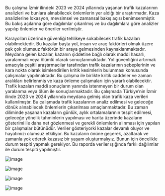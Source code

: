 Bu çalışma İzmir ilindeki 2023 ve 2024 yıllarında yaşanan trafik kazalarının analizleri ve bunlara alınabilecek önlemlerin yer aldığı bir araştırmadır. 
Kaza analizlerine lokasyon, mevsimsel ve zamansal bakış açısı benimsenmiştir. Bu bakış açılarına göre dağılımlar çıkarılmış ve bu dağılımlara göre analizler yapılıp önlemler ve öneriler verilmiştir.


Karayolları üzerinde güvenliği tehlikeye sokabilecek trafik kazaları olabilmektedir. Bu kazalar başta yol, insan ve araç faktörleri olmak üzere pek çok olumsuz faktörün bir araya gelmesinden kaynaklanmaktadır. Meydana gelen kazalar, kazanın şiddetine bağlı olarak maddi hasarlı, yaralanmalı veya ölümlü olarak sonuçlanmaktadır. Yol güvenliğini artırmak amacıyla çeşitli araştırmacılar tarafından trafik kazalarının sebeplerinin ve kara nokta olarak isimlendirilen kritik kesimlerin bulunması konusunda çalışmalar yapılmaktadır. Bu çalışma ile birlikte kritik caddeler ve zaman aralıkları belirlenmiş ve kaza önleme çalışmaları için yararlı olabilecektir.
Trafik kazaları maddi sonuçların yanında istenmeyen bir durum olan yaralanma veya ölüm ile sonuçlanmaktadır. Bu çalışmada Türkiye’nin İzmir ilinde 2023 ve 2024 yıllarında meydana gelmiş olan trafik kaza verileri kullanılmıştır. Bu çalışmada trafik kazalarının analiz edilmesi ve geleceğe dönük alınabilecek önlemlerin çıkarılması amaçlanmaktadır. 
Bu zaman diliminde yaşanan kazaların günlük, aylık ortalamalarının tespit edilmesi, geleceğe yönelik tahminlerin yapılması ve harita üzerinde kazaların gösterimi ile daha net gözlenmesi ve gerekli önlemlerin alınması için yapılan bir çalışmalar bütünüdür.
Veriler gösteriyorki kazalar devamlı oluyor ve hayatımızı olumsuz etkiliyor. Bu kazaların önüne geçerek, azaltarak ve zamanla yok ederek kazasız bir yaşam oluşturmalıyız. Bunun için öncelikle durum tespiti yapmak gerekiyor. Bu raporda veriler ışığında farklı dağılımlar ile durum tespiti yapılmıştır.

![image](https://github.com/user-attachments/assets/d084a53a-c450-47e7-97b1-c886e082af6d)

![image](https://github.com/user-attachments/assets/e8493384-5bc0-4e2f-9894-aeb643dcc615)

![image](https://github.com/user-attachments/assets/56a2d975-ae15-4d7b-861f-616b1fb37163)

![image](https://github.com/user-attachments/assets/a470211e-beb6-4cb1-abba-55ae8b1a4451)





